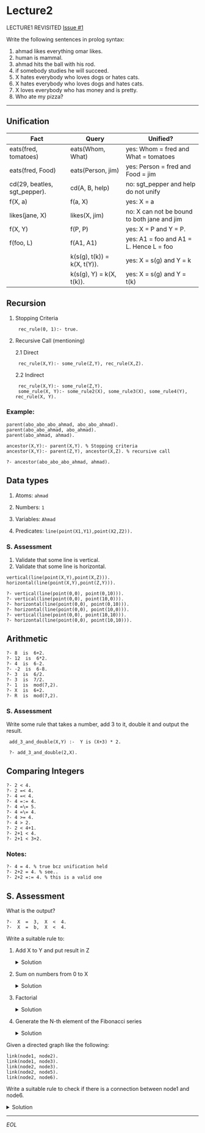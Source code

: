 # Lecture2

LECTURE1 REVISITED [Issue #1](/MuhammadSulaiman001/prolog-lab/issues/1)

Write the following sentences in prolog syntax:
1. ahmad likes everything omar likes.
2. human is mammal.
3. ahmad hits the ball with his rod.
4. if somebody studies he will succeed.
5. X hates everybody who loves dogs or hates cats.
6. X hates everybody who loves dogs and hates cats.
7. X loves everybody who has money and is pretty.
8. Who ate my pizza?
_______


## Unification

| Fact | Query | Unified? |
| ---- | ---- | ----|
| eats(fred, tomatoes) | eats(Whom, What)  | yes: Whom = fred and What = tomatoes |
| eats(fred, Food) | eats(Person, jim) | yes: Person = fred and Food = jim |
| cd(29, beatles, sgt_pepper). | cd(A, B, help) | no: sgt_pepper and help do not unify |
| f(X, a) | f(a, X) | yes: X = a |
| likes(jane, X) | likes(X, jim) | no: X can not be bound to both jane and jim
| f(X, Y) | f(P, P) | yes: X = P and Y = P. |
| f(foo, L) | f(A1, A1) | yes:  A1 = foo and A1 = L. Hence L = foo |
|  | k(s(g), t(k))  =  k(X, t(Y)). | yes: X = s(g) and Y = k |
|  | k(s(g), Y)  =  k(X, t(k)). | yes: X = s(g)  and Y = t(k) | 
   

## Recursion

1. Stopping Criteria

        rec_rule(0, 1):- true.

2. Recursive Call (mentioning)

    2.1 Direct 

        rec_rule(X,Y):- some_rule(Z,Y), rec_rule(X,Z).

    2.2 Indirect

        rec_rule(X,Y):- some_rule(Z,Y).
        some_rule(X, Y):- some_rule2(X), some_rule3(X), some_rule4(Y), rec_rule(X, Y).

### Example:

```
parent(abo_abo_abo_ahmad, abo_abo_ahmad).
parent(abo_abo_ahmad, abo_ahmad).
parent(abo_ahmad, ahmad).

ancestor(X,Y):- parent(X,Y). % Stopping criteria
ancestor(X,Y):- parent(Z,Y), ancestor(X,Z). % recursive call

?- ancestor(abo_abo_abo_ahmad, ahmad).
```

## Data types

1. Atoms: `ahmad`

2. Numbers: `1`

3. Variables: `Ahmad`

4. Predicates: `line(point(X1,Y1),point(X2,Z2)).`

### S. Assessment

1. Validate that some line is vertical.
2. Validate that some line is horizontal.

```
vertical(line(point(X,Y),point(X,Z))). 
horizontal(line(point(X,Y),point(Z,Y))).

?- vertical(line(point(0,0), point(0,10))).
?- vertical(line(point(0,0), point(10,0))).
?- horizontal(line(point(0,0), point(0,10))).
?- horizontal(line(point(0,0), point(10,0))).
?- vertical(line(point(0,0), point(10,10))).
?- horizontal(line(point(0,0), point(10,10))).
``` 

## Arithmetic

    ?- 8  is  6+2.
    ?- 12  is  6*2.
    ?- 4  is  6-2.
    ?- -2  is  6-8.
    ?- 3  is  6/2.
    ?- 3  is  7/2.
    ?- 1  is  mod(7,2).
    ?- X  is  6+2. 
    ?- R  is  mod(7,2). 

### S. Assessment

Write some rule that takes a number, add 3 to it, double it and output the result.

     add_3_and_double(X,Y) :-  Y is (X+3) * 2.

     ?- add_3_and_double(2,X). 

## Comparing Integers

    ?- 2 < 4. 
    ?- 2 =< 4. 
    ?- 4 =< 4. 
    ?- 4 =:= 4. 
    ?- 4 =\= 5. 
    ?- 4 =\= 4. 
    ?- 4 >= 4. 
    ?- 4 > 2. 
    ?- 2 < 4+1. 
    ?- 2+1 < 4. 
    ?- 2+1 < 3+2.

### Notes:

    ?- 4 = 4. % true bcz unification held
    ?- 2+2 = 4. % see..
    ?- 2+2 =:= 4. % this is a valid one


## S. Assessment

What is the output?

    ?-  X  =  3,  X  <  4.
    ?-  X  =  b,  X  <  4.

Write a suitable rule to:

1. Add X to Y and put result in Z

    <details>
    <summary>Solution</summary>

        Add(X,Y, Z):- Z is X + Y.

    </details>

2. Sum on numbers from 0 to X

    <details>
    <summary>Solution</summary>

        sum(0,0).
        sum(X,Y):-X>0,X1 is X-1, sum(X1,Y1),Y is Y1+X.
    </details>

3. Factorial

    <details>
    <summary>Solution</summary>

        factorial(0,1).
        factorial(X,Y):-X>0, X1 is X -1, factorial(X1,Y1), Y is Y1*X.

    </details>

4. Generate the N-th element of the Fibonacci series

    <details>
    <summary>Solution</summary>

    ```
        fib(0, 0).
        fib(1, 1).
        fib(N, F) :-  N > 1,  N1 is N - 1,  N2 is N - 2,  fib(N1, F1),  fib(N2, F2),  F is F1 + F2.
    ```

    </details>

Given a directed graph like the following:

    link(node1, node2).
    link(node1, node3).
    link(node2, node3).
    link(node2, node5).
    link(node2, node6).
    
Write a suitable rule to check if there is a connection between node1 and node6.

<details>
  <summary>Solution</summary>

    connection_valid(From, To) :- link(From, To).
    connection_valid(From, To) :- link(From, Temp_Node), connection_valid(Temp_Node, To), !.

</details>


______________
*EOL*